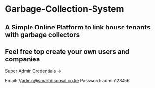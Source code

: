 # Garbage-Collection-System
A Simple Online Platform to link house tenants with garbage collectors
----------------------------------------------------------
Feel free top create your own users and companies
----------------------------------------------------------
Super Admin Credentials ->

Email: //admin@smartdisposal.co.ke
Password: admin123456

